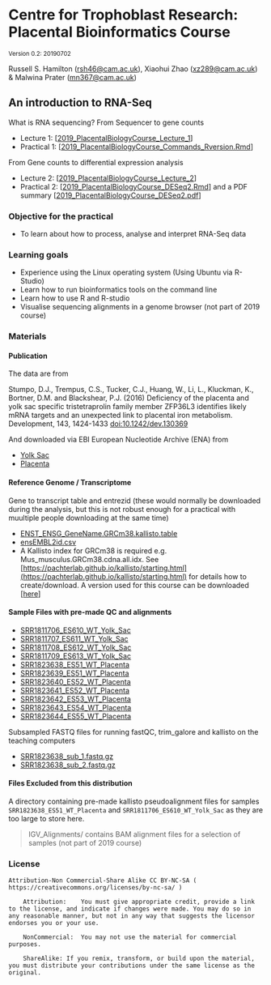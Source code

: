 # Centre for Trophoblast Research: Placental Bioinformatics Course

<sup>Version 0.2: 20190702</sup>

Russell S. Hamilton (rsh46@cam.ac.uk), Xiaohui Zhao (xz289@cam.ac.uk) & Malwina Prater (mn367@cam.ac.uk)


## An introduction to RNA-Seq ##

What is RNA sequencing? From Sequencer to gene counts
 - Lecture 1: [[2019_PlacentalBiologyCourse_Lecture_1](2019_PlacentalBiologyCourse_Lecture_1.pptx)]
 - Practical 1: [[2019_PlacentalBiologyCourse_Commands_Rversion.Rmd](2019_PlacentalBiologyCourse_Commands_Rversion.Rmd)]

From Gene counts to differential expression analysis
 - Lecture 2: [[2019_PlacentalBiologyCourse_Lecture_2](2019_PlacentalBiologyCourse_Lecture_2.pptx)]
 - Practical 2: [[2019_PlacentalBiologyCourse_DESeq2.Rmd](2019_PlacentalBiologyCourse_DESeq2.Rmd)] and a PDF summary
 [[2019_PlacentalBiologyCourse_DESeq2.pdf](2019_PlacentalBiologyCourse_DESeq2.pdf)]

### Objective for the practical ###

- To learn about how to process, analyse and interpret RNA-Seq data

### Learning goals ###

- Experience using the Linux operating system (Using Ubuntu via R-Studio)
- Learn how to run bioinformatics tools on the command line
-	Learn how to use R and R-studio
-	Visualise sequencing alignments in a genome browser (not part of 2019 course)


### Materials ###

#### Publication ####

The data are from

Stumpo, D.J., Trempus, C.S., Tucker, C.J., Huang, W., Li, L., Kluckman, K., Bortner, D.M. and Blackshear, P.J. (2016) Deficiency of the placenta and yolk sac specific tristetraprolin family member ZFP36L3 identifies likely mRNA targets and an unexpected link to placental iron metabolism. Development, 143, 1424-1433 [doi:10.1242/dev.130369](https://dx.doi.org/10.1242/dev.130369)

And downloaded via EBI European Nucleotide Archive (ENA) from

- [Yolk Sac](https://www.ebi.ac.uk/ena/data/view/PRJNA275943)
- [Placenta](https://www.ebi.ac.uk/ena/data/view/PRJNA275944)

#### Reference Genome / Transcriptome ####

Gene to transcript table and entrezid (these would normally be downloaded during the analysis, but this is not robust enough for a practical with muultiple people downloading at the same time)
- [ENST_ENSG_GeneName.GRCm38.kallisto.table](ENST_ENSG_GeneName.GRCm38.kallisto.table)
- [ensEMBL2id.csv](ensEMBL2id.csv)
- A Kallisto index for GRCm38 is required e.g. Mus_musculus.GRCm38.cdna.all.idx. See [https://pachterlab.github.io/kallisto/starting.html](https://pachterlab.github.io/kallisto/starting.html) for details how to create/download. A version used for this course can be downloaded [[here](http://ctr-web.pdn.cam.ac.uk/PlacentalBiologyCourse/)]

#### Sample Files with pre-made QC and alignments ####
- [SRR1811706_ES610_WT_Yolk_Sac](SRR1811706_ES610_WT_Yolk_Sac)
- [SRR1811707_ES611_WT_Yolk_Sac](SRR1811707_ES611_WT_Yolk_Sac)
- [SRR1811708_ES612_WT_Yolk_Sac](SRR1811708_ES612_WT_Yolk_Sac)
- [SRR1811709_ES613_WT_Yolk_Sac](SRR1811709_ES613_WT_Yolk_Sac)
- [SRR1823638_ES51_WT_Placenta](SRR1823638_ES51_WT_Placenta)
- [SRR1823639_ES51_WT_Placenta](SRR1823639_ES51_WT_Placenta)
- [SRR1823640_ES52_WT_Placenta](SRR1823640_ES52_WT_Placenta)
- [SRR1823641_ES52_WT_Placenta](SRR1823641_ES52_WT_Placenta)
- [SRR1823642_ES53_WT_Placenta](SRR1823642_ES53_WT_Placenta)
- [SRR1823643_ES54_WT_Placenta](SRR1823643_ES54_WT_Placenta)
- [SRR1823644_ES55_WT_Placenta](SRR1823644_ES55_WT_Placenta)

Subsampled FASTQ files for running fastQC, trim_galore and kallisto on the teaching computers
- [SRR1823638_sub_1.fastq.gz](SRR1823638_sub_1.fastq.gz)
- [SRR1823638_sub_2.fastq.gz](SRR1823638_sub_2.fastq.gz)

#### Files Excluded from this distribution ####

A directory containing pre-made kallisto pseudoalignment files for samples `SRR1823638_ES51_WT_Placenta` and `SRR1811706_ES610_WT_Yolk_Sac` as they are too large to store here.

>IGV_Alignments/ contains BAM alignment files for a selection of samples (not part of 2019 course)

### License ### 	

    Attribution-Non Commercial-Share Alike CC BY-NC-SA ( https://creativecommons.org/licenses/by-nc-sa/ )

		Attribution:	You must give appropriate credit, provide a link to the license, and indicate if changes were made. You may do so in any reasonable manner, but not in any way that suggests the licensor endorses you or your use.

		NonCommercial:	You may not use the material for commercial purposes.

		ShareAlike:	If you remix, transform, or build upon the material, you must distribute your contributions under the same license as the original.
